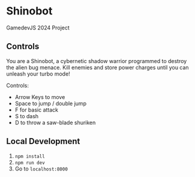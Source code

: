 # Shinobot

GamedevJS 2024 Project

## Controls

You are a Shinobot, a cybernetic shadow warrior programmed to destroy the alien bug menace. Kill enemies and store power charges until you can unleash your turbo mode!

Controls:

- Arrow Keys to move
- Space to jump / double jump
- F for basic attack
- S to dash
- D to throw a saw-blade shuriken


## Local Development

1. `npm install`
2. `npm run dev`
3. Go to `localhost:8000`
